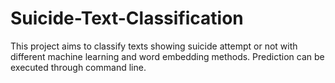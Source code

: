 # Suicide-Text-Classification
This project aims to classify texts showing suicide attempt or not with different machine learning and word embedding methods. Prediction can be executed through command line.
